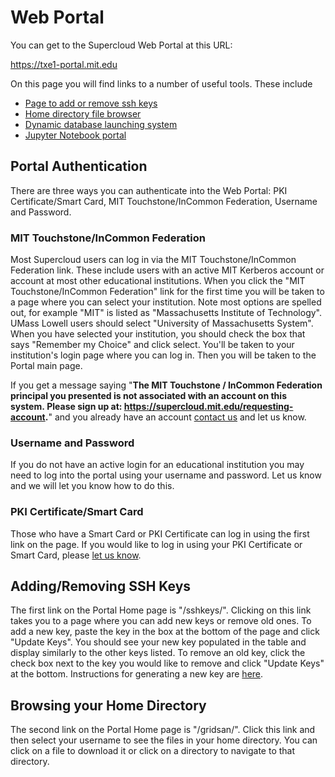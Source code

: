 Web Portal
==========

You can get to the Supercloud Web Portal at this URL:

<https://txe1-portal.mit.edu>

On this page you will find links to a number of useful tools. These
include

- [Page to add or remove ssh keys](#addingremoving-ssh-keys)
- [Home directory file browser](#browsing-your-home-directory)
- [Dynamic database launching system](databases.md)
- [Jupyter Notebook portal](jupyter-notebooks.md)

Portal Authentication
---------------------

There are three ways you can authenticate into the Web Portal: PKI
Certificate/Smart Card, MIT Touchstone/InCommon Federation, Username and
Password.

### MIT Touchstone/InCommon Federation

Most Supercloud users can log in via the MIT Touchstone/InCommon
Federation link. These include users with an active MIT Kerberos account
or account at most other educational institutions. When you click the
"MIT Touchstone/InCommon Federation" link for the first time you will
be taken to a page where you can select your institution. Note most
options are spelled out, for example "MIT" is listed as
"Massachusetts Institute of Technology". UMass Lowell users should
select "University of Massachusetts System". When you have selected
your institution, you should check the box that says "Remember my
Choice" and click select. You'll be taken to your institution's login
page where you can log in. Then you will be taken to the Portal main
page.

If you get a message saying "**The MIT Touchstone / InCommon Federation
principal you presented is not associated with an account on this
system. Please sign up at:
https://supercloud.mit.edu/requesting-account.**" and you already have
an account [contact us](http://supercloud.mit.edu/contact) and let us
know.

### Username and Password

If you do not have an active login for an educational institution you
may need to log into the portal using your username and password. Let us
know and we will let you know how to do this.

### PKI Certificate/Smart Card

Those who have a Smart Card or PKI Certificate can log in using the
first link on the page. If you would like to log in using your PKI
Certificate or Smart Card, please [let us
know](http://supercloud.mit.edu/contact).

Adding/Removing SSH Keys
------------------------

The first link on the Portal Home page is "/sshkeys/". Clicking on
this link takes you to a page where you can add new keys or remove old
ones. To add a new key, paste the key in the box at the bottom of the
page and click "Update Keys". You should see your new key populated in
the table and display similarly to the other keys listed. To remove an
old key, click the check box next to the key you would like to remove
and click "Update Keys" at the bottom. Instructions for generating a
new key are [here](../requesting-account.md#generating-ssh-keys).

Browsing your Home Directory
----------------------------

The second link on the Portal Home page is "/gridsan/". Click this
link and then select your username to see the files in your home
directory. You can click on a file to download it or click on a
directory to navigate to that directory.
